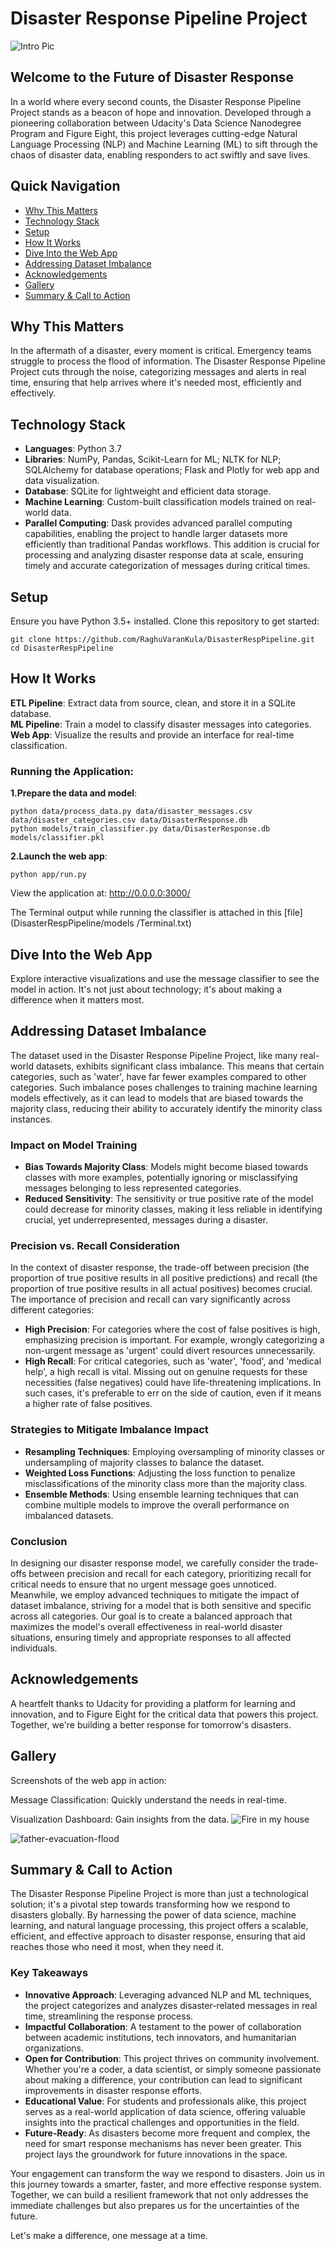 # Disaster Response Pipeline Project

![Intro Pic](screenshots_app/Home_page.png)

## Welcome to the Future of Disaster Response

In a world where every second counts, the Disaster Response Pipeline Project stands as a beacon of hope and innovation. Developed through a pioneering collaboration between Udacity's Data Science Nanodegree Program and Figure Eight, this project leverages cutting-edge Natural Language Processing (NLP) and Machine Learning (ML) to sift through the chaos of disaster data, enabling responders to act swiftly and save lives.

## Quick Navigation

- [Why This Matters](#why-this-matters)
- [Technology Stack](#technology-stack)
- [Setup](#setup)
- [How It Works](#how-it-works)
- [Dive Into the Web App](#dive-into-the-web-app)
- [Addressing Dataset Imbalance](#Addressing-Dataset-Imbalance)
- [Acknowledgements](#acknowledgements)
- [Gallery](#gallery)
- [Summary & Call to Action](#summary--call-to-action)

## Why This Matters

In the aftermath of a disaster, every moment is critical. Emergency teams struggle to process the flood of information. The Disaster Response Pipeline Project cuts through the noise, categorizing messages and alerts in real time, ensuring that help arrives where it's needed most, efficiently and effectively.

## Technology Stack

- **Languages**: Python 3.7
- **Libraries**: NumPy, Pandas, Scikit-Learn for ML; NLTK for NLP; SQLAlchemy for database operations; Flask and Plotly for web app and data visualization.
- **Database**: SQLite for lightweight and efficient data storage.
- **Machine Learning**: Custom-built classification models trained on real-world data.
- **Parallel Computing**: Dask provides advanced parallel computing capabilities, enabling the project to handle larger datasets more efficiently than traditional Pandas workflows. This addition is crucial for processing and analyzing disaster response data at scale, ensuring timely and accurate categorization of messages during critical times.

## Setup

Ensure you have Python 3.5+ installed. Clone this repository to get started:

```shell
git clone https://github.com/RaghuVaranKula/DisasterRespPipeline.git
cd DisasterRespPipeline
```

## How It Works

**ETL Pipeline**: Extract data from source, clean, and store it in a SQLite database.        
**ML Pipeline**: Train a model to classify disaster messages into categories.          
**Web App**: Visualize the results and provide an interface for real-time classification.

### Running the Application:
**1.Prepare the data and model**:

```shell
python data/process_data.py data/disaster_messages.csv data/disaster_categories.csv data/DisasterResponse.db
python models/train_classifier.py data/DisasterResponse.db models/classifier.pkl
```
**2.Launch the web app**:
```shell
python app/run.py
```

View the application at: http://0.0.0.0:3000/

The Terminal output while running the classifier is attached in this [file](DisasterRespPipeline/models
/Terminal.txt)

## Dive Into the Web App
Explore interactive visualizations and use the message classifier to see the model in action. It's not just about technology; it's about making a difference when it matters most.

## Addressing Dataset Imbalance

The dataset used in the Disaster Response Pipeline Project, like many real-world datasets, exhibits significant class imbalance. This means that certain categories, such as 'water', have far fewer examples compared to other categories. Such imbalance poses challenges to training machine learning models effectively, as it can lead to models that are biased towards the majority class, reducing their ability to accurately identify the minority class instances.

### Impact on Model Training

- **Bias Towards Majority Class**: Models might become biased towards classes with more examples, potentially ignoring or misclassifying messages belonging to less represented categories.
- **Reduced Sensitivity**: The sensitivity or true positive rate of the model could decrease for minority classes, making it less reliable in identifying crucial, yet underrepresented, messages during a disaster.

### Precision vs. Recall Consideration

In the context of disaster response, the trade-off between precision (the proportion of true positive results in all positive predictions) and recall (the proportion of true positive results in all actual positives) becomes crucial. The importance of precision and recall can vary significantly across different categories:

- **High Precision**: For categories where the cost of false positives is high, emphasizing precision is important. For example, wrongly categorizing a non-urgent message as 'urgent' could divert resources unnecessarily.
- **High Recall**: For critical categories, such as 'water', 'food', and 'medical help', a high recall is vital. Missing out on genuine requests for these necessities (false negatives) could have life-threatening implications. In such cases, it's preferable to err on the side of caution, even if it means a higher rate of false positives.

### Strategies to Mitigate Imbalance Impact

- **Resampling Techniques**: Employing oversampling of minority classes or undersampling of majority classes to balance the dataset.
- **Weighted Loss Functions**: Adjusting the loss function to penalize misclassifications of the minority class more than the majority class.
- **Ensemble Methods**: Using ensemble learning techniques that can combine multiple models to improve the overall performance on imbalanced datasets.

### Conclusion

In designing our disaster response model, we carefully consider the trade-offs between precision and recall for each category, prioritizing recall for critical needs to ensure that no urgent message goes unnoticed. Meanwhile, we employ advanced techniques to mitigate the impact of dataset imbalance, striving for a model that is both sensitive and specific across all categories. Our goal is to create a balanced approach that maximizes the model's overall effectiveness in real-world disaster situations, ensuring timely and appropriate responses to all affected individuals.


## Acknowledgements
A heartfelt thanks to Udacity for providing a platform for learning and innovation, and to Figure Eight for the critical data that powers this project. Together, we're building a better response for tomorrow's disasters.

## Gallery
Screenshots of the web app in action:

Message Classification: Quickly understand the needs in real-time.

Visualization Dashboard: Gain insights from the data.
![Fire in my house](<screenshots_app/Screenshot 2024-02-04 205726.png>)

![father-evacuation-flood](<screenshots_app/Screenshot 2024-02-04 210614.png>)

## Summary & Call to Action

The Disaster Response Pipeline Project is more than just a technological solution; it's a pivotal step towards transforming how we respond to disasters globally. By harnessing the power of data science, machine learning, and natural language processing, this project offers a scalable, efficient, and effective approach to disaster response, ensuring that aid reaches those who need it most, when they need it.

### Key Takeaways

- **Innovative Approach**: Leveraging advanced NLP and ML techniques, the project categorizes and analyzes disaster-related messages in real time, streamlining the response process.
- **Impactful Collaboration**: A testament to the power of collaboration between academic institutions, tech innovators, and humanitarian organizations.
- **Open for Contribution**: This project thrives on community involvement. Whether you're a coder, a data scientist, or simply someone passionate about making a difference, your contribution can lead to significant improvements in disaster response efforts.
- **Educational Value**: For students and professionals alike, this project serves as a real-world application of data science, offering valuable insights into the practical challenges and opportunities in the field.
- **Future-Ready**: As disasters become more frequent and complex, the need for smart response mechanisms has never been greater. This project lays the groundwork for future innovations in the space.

Your engagement can transform the way we respond to disasters. Join us in this journey towards a smarter, faster, and more effective response system. Together, we can build a resilient framework that not only addresses the immediate challenges but also prepares us for the uncertainties of the future.

Let's make a difference, one message at a time.